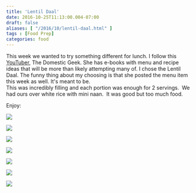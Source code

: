 ```yaml
---
title: 'Lentil Daal'
date: 2016-10-25T11:13:00.004-07:00
draft: false
aliases: [ "/2016/10/lentil-daal.html" ]
tags : [Food Prep]
categories: food  
---
```


This week we wanted to try something different for lunch. I follow this [YouTuber](http://thedomesticgeek.com/), The Domestic Geek. She has e-books with menu and recipe ideas that will be more than likely attempting many of. I chose the Lentil Daal. The funny thing about my choosing is that she posted the menu item this week as well. It's meant to be.  
This was incredibly filling and each portion was enough for 2 servings.  We had ours over white rice with mini naan.  It was good but too much food.  
  
Enjoy:  

  

  

[![](https://4.bp.blogspot.com/-h9eVAdJw2LQ/WA-f2HGttDI/AAAAAAAAA1M/b0HuYvmowD4rliD_9sIbTr3FpnnTpQA9wCEw/s640/IMG_6795%255B1%255D.JPG)](https://4.bp.blogspot.com/-h9eVAdJw2LQ/WA-f2HGttDI/AAAAAAAAA1M/b0HuYvmowD4rliD_9sIbTr3FpnnTpQA9wCEw/s1600/IMG_6795%255B1%255D.JPG)

  

[![](https://2.bp.blogspot.com/-l-2mAwzrtps/WA-f8dqKfYI/AAAAAAAAA1Q/TYnpozRU0Zwh5wnFXvGqOlNPRZp26looACEw/s640/IMG_6796%255B1%255D.JPG)](https://2.bp.blogspot.com/-l-2mAwzrtps/WA-f8dqKfYI/AAAAAAAAA1Q/TYnpozRU0Zwh5wnFXvGqOlNPRZp26looACEw/s1600/IMG_6796%255B1%255D.JPG)

  

[![](https://3.bp.blogspot.com/-1W9haoxwswU/WA-gCa7l67I/AAAAAAAAA1U/9hiZg4sL7ycEAOeClplpx8qfSRPdW37DgCEw/s640/IMG_6797%255B1%255D.JPG)](https://3.bp.blogspot.com/-1W9haoxwswU/WA-gCa7l67I/AAAAAAAAA1U/9hiZg4sL7ycEAOeClplpx8qfSRPdW37DgCEw/s1600/IMG_6797%255B1%255D.JPG)

  

[![](https://4.bp.blogspot.com/-M322XOYzMcQ/WA-gGUA7YrI/AAAAAAAAA1Y/XA42Hm8z9I8M9oakV7LPqmmsCwjb_A8bgCEw/s640/IMG_6798%255B1%255D.JPG)](https://4.bp.blogspot.com/-M322XOYzMcQ/WA-gGUA7YrI/AAAAAAAAA1Y/XA42Hm8z9I8M9oakV7LPqmmsCwjb_A8bgCEw/s1600/IMG_6798%255B1%255D.JPG)

  

[![](https://1.bp.blogspot.com/-l9Z7coq9LHI/WA-gJj4TGfI/AAAAAAAAA1c/8JPFkDcEF8cE0f2vMUU1bN7CoW8YglYZACEw/s640/IMG_6799%255B1%255D.JPG)](https://1.bp.blogspot.com/-l9Z7coq9LHI/WA-gJj4TGfI/AAAAAAAAA1c/8JPFkDcEF8cE0f2vMUU1bN7CoW8YglYZACEw/s1600/IMG_6799%255B1%255D.JPG)

  

[![](https://2.bp.blogspot.com/-4UR8ffDv0lo/WA-gMemhewI/AAAAAAAAA1g/inq4ZdcZAdYAyBd3uXh2QYhPwE7uchkJgCEw/s640/IMG_6800%255B1%255D.JPG)](https://2.bp.blogspot.com/-4UR8ffDv0lo/WA-gMemhewI/AAAAAAAAA1g/inq4ZdcZAdYAyBd3uXh2QYhPwE7uchkJgCEw/s1600/IMG_6800%255B1%255D.JPG)

  

[![](https://4.bp.blogspot.com/-cCwDW2teSik/WA-gO7Ykq2I/AAAAAAAAA1k/bsArPD9H-JgrcwbxNa3dvoZCnzqw_1EJQCEw/s640/IMG_6801%255B1%255D.JPG)](https://4.bp.blogspot.com/-cCwDW2teSik/WA-gO7Ykq2I/AAAAAAAAA1k/bsArPD9H-JgrcwbxNa3dvoZCnzqw_1EJQCEw/s1600/IMG_6801%255B1%255D.JPG)